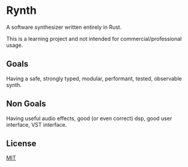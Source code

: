 # Rynth

A software synthesizer written entirely in Rust.

This is a learning project and not intended for commercial/professional usage.

## Goals

Having a safe, strongly typed, modular, performant, tested, observable synth.

## Non Goals
Having useful audio effects, good (or even correct) dsp, good user interface, VST interface.

## License
[MIT](/LICENSE)


